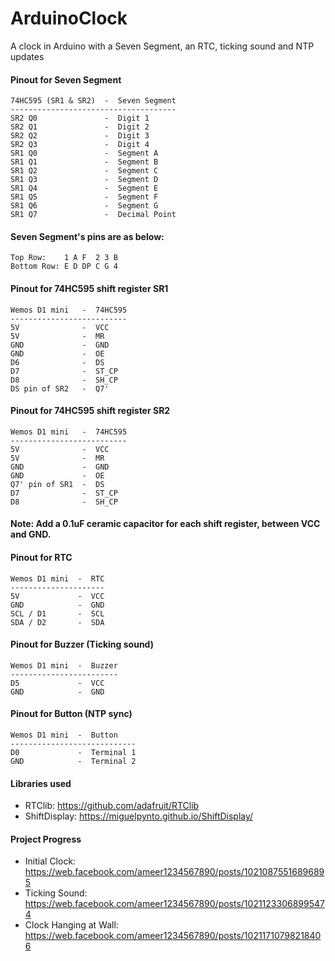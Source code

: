 # ArduinoClock
A clock in Arduino with a Seven Segment, an RTC, ticking sound and NTP updates

#### Pinout for Seven Segment
```
74HC595 (SR1 & SR2)  -  Seven Segment
-------------------------------------
SR2 Q0               -  Digit 1
SR2 Q1               -  Digit 2
SR2 Q2               -  Digit 3
SR2 Q3               -  Digit 4
SR1 Q0               -  Segment A
SR1 Q1               -  Segment B
SR1 Q2               -  Segment C
SR1 Q3               -  Segment D
SR1 Q4               -  Segment E
SR1 Q5               -  Segment F
SR1 Q6               -  Segment G
SR1 Q7               -  Decimal Point
```

#### Seven Segment's pins are as below:
```
Top Row:    1 A F  2 3 B
Bottom Row: E D DP C G 4
```

#### Pinout for 74HC595 shift register SR1
```
Wemos D1 mini   -  74HC595
--------------------------
5V              -  VCC
5V              -  MR
GND             -  GND
GND             -  OE
D6              -  DS
D7              -  ST_CP
D8              -  SH_CP
DS pin of SR2   -  Q7'
```

#### Pinout for 74HC595 shift register SR2
```
Wemos D1 mini   -  74HC595
--------------------------
5V              -  VCC
5V              -  MR
GND             -  GND
GND             -  OE
Q7' pin of SR1  -  DS
D7              -  ST_CP
D8              -  SH_CP
```

#### Note: Add a 0.1uF ceramic capacitor for each shift register, between VCC and GND.

#### Pinout for RTC
```
Wemos D1 mini  -  RTC
---------------------
5V             -  VCC
GND            -  GND
SCL / D1       -  SCL
SDA / D2       -  SDA
```

#### Pinout for Buzzer (Ticking sound)
```
Wemos D1 mini  -  Buzzer
------------------------
D5             -  VCC
GND            -  GND
```

#### Pinout for Button (NTP sync)
```
Wemos D1 mini  -  Button
----------------------------
D0             -  Terminal 1
GND            -  Terminal 2
```

#### Libraries used
* RTClib: https://github.com/adafruit/RTClib
* ShiftDisplay: https://miguelpynto.github.io/ShiftDisplay/

#### Project Progress
* Initial Clock: https://web.facebook.com/ameer1234567890/posts/10210875516896895
* Ticking Sound: https://web.facebook.com/ameer1234567890/posts/10211233068995474
* Clock Hanging at Wall: https://web.facebook.com/ameer1234567890/posts/10211710798218406
